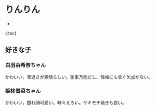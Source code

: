 # りんりん

*
{:toc}

## 好きな子

### 白羽由希奈ちゃん

かわいい。普通さが素晴らしい。家事万能だし、性格にも全く欠点がない。

### 姫柊雪菜ちゃん

かわいい。照れ顔可愛い。時々えろい。ヤキモチ焼きも良い。

